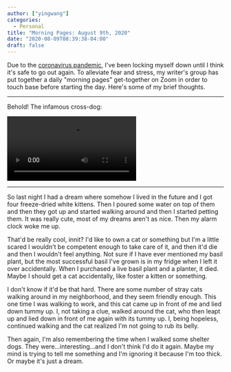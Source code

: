 ```yaml
---
author: ["yingwang"]
categories:
  - Personal
title: "Morning Pages: August 9th, 2020"
date: "2020-08-09T08:39:38-04:00"
draft: false
---
```


Due to the [coronavirus
pandemic](https://en.wikipedia.org/wiki/2019-20_coronavirus_pandemic), I've been
locking myself down until I think it's safe to go out again. To alleviate fear
and stress, my writer's group has put together a daily "morning pages"
get-together on Zoom in order to touch base before starting the day. Here's some
of my brief thoughts.

---

Behold! The infamous cross-dog:

![cross-dog](/video/posts/2020/08/09/morning_pages.mp4)

---

So last night I had a dream where somehow I lived in the future and I got four
freeze-dried white kittens. Then I poured some water on top of them and then
they got up and started walking around and then I started petting them. It was
really cute, most of my dreams aren't as nice. Then my alarm clock woke me up.

That'd be really cool, innit? I'd like to own a cat or something but I'm a
little scared I wouldn't be competent enough to take care of it, and then it'd
die and then I wouldn't feel anything. Not sure if I have ever mentioned my
basil plant, but the most successful basil I've grown is in my fridge when I
left it over accidentally. When I purchased a live basil plant and a planter, it
died. Maybe I should get a cat accidentally, like foster a kitten or something.

I don't know if it'd be that hard. There are some number of stray cats walking
around in my neighborhood, and they seem friendly enough. This one time I was
walking to work, and this cat came up in front of me and lied down tummy up. I,
not taking a clue, walked around the cat, who then leapt up and lied down in
front of me again with its tummy up. I, being hopeless, continued walking and
the cat realized I'm not going to rub its belly.

Then again, I'm also remembering the time when I walked some shelter dogs. They
were...interesting...and I don't think I'd do it again. Maybe my mind is trying
to tell me something and I'm ignoring it because I'm too thick. Or maybe it's
just a dream.
